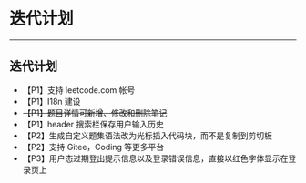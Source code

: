 # 迭代计划

---

## 迭代计划

- 【P1】支持 leetcode.com 帐号
- 【P1】I18n 建设
- ~~【P1】题目详情可新增、修改和删除笔记~~
- 【P1】header 搜索栏保存用户输入历史
- 【P2】生成自定义题集语法改为光标插入代码块，而不是复制到剪切板
- 【P2】支持 Gitee，Coding 等更多平台
- 【P3】用户态过期登出提示信息以及登录错误信息，直接以红色字体显示在登录页上